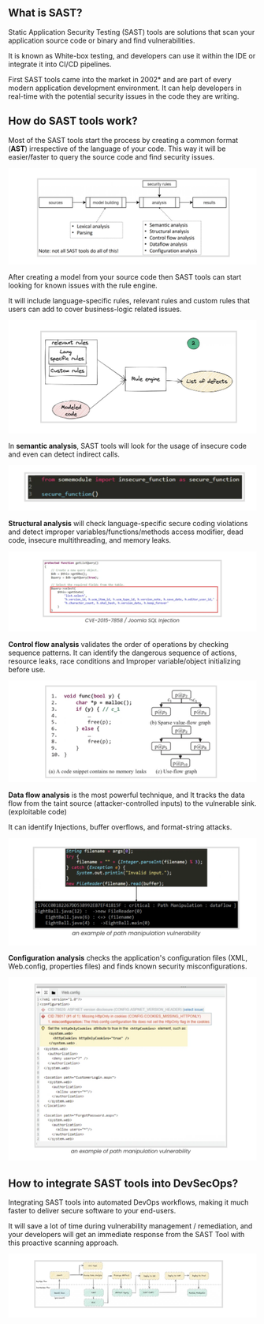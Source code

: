 ## **What is SAST?**

Static Application Security Testing (SAST) tools are solutions that scan your application source code or binary and find vulnerabilities.

It is known as White-box testing, and developers can use it within the IDE or integrate it into CI/CD pipelines.

First SAST tools came into the market in 2002* and are part of every modern application development environment. It can help developers in real-time with the potential security issues in the code they are writing.

## **How do SAST tools work?**

Most of the SAST tools start the process by creating a common format (**AST**) irrespective of the language of your code. This way it will be easier/faster to query the source code and find security issues.

![Design Flow1](image/sast-1.png)

After creating a model from your source code then SAST tools can start looking for known issues with the rule engine.

It will include language-specific rules, relevant rules and custom rules that users can add to cover business-logic related issues.

![Design Flow1](image/sast-2.png)

In **semantic analysis**, SAST tools will look for the usage of insecure code and even can detect indirect calls.

![Design Flow1](image/sast-3.png)

**Structural analysis** will check language-specific secure coding violations and detect improper variables/functions/methods access modifier, dead code, insecure multithreading, and memory leaks.

![Design Flow1](image/sast-4.png)

**Control flow analysis** validates the order of operations by checking sequence patterns. It can identify the dangerous sequence of actions, resource leaks, race conditions and Improper variable/object initializing before use. 

![Design Flow1](image/sast-5.png)

**Data flow analysis** is the most powerful technique, and It tracks the data flow from the taint source (attacker-controlled inputs) to the vulnerable sink. (exploitable code)

It can identify Injections, buffer overflows, and format-string attacks.

![Design Flow1](image/sast-6.png)


**Configuration analysis** checks the application's configuration files (XML, Web.config, properties files) and finds known security misconfigurations. 

![Design Flow1](image/sast-7.png)



## **How to integrate SAST tools into DevSecOps?**

Integrating SAST tools into automated DevOps workflows, making it much faster to deliver secure software to your end-users. 


It will save a lot of time during vulnerability management / remediation, and your developers will get an immediate response from the SAST Tool with this proactive scanning approach.

![Design Flow1](image/sast-8.png)

